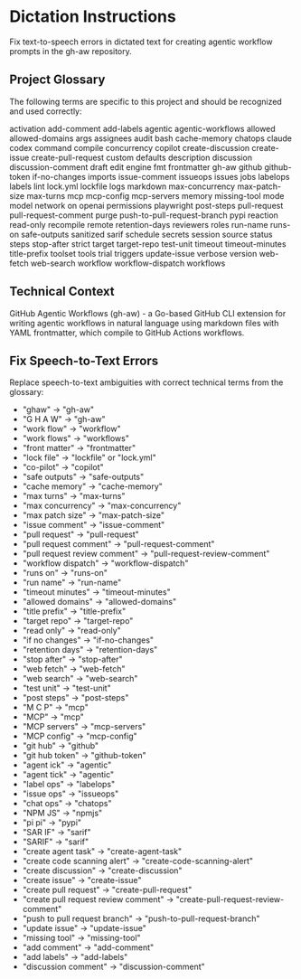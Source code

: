 # Dictation Instructions

Fix text-to-speech errors in dictated text for creating agentic workflow prompts in the gh-aw repository.

## Project Glossary

The following terms are specific to this project and should be recognized and used correctly:

activation
add-comment
add-labels
agentic
agentic-workflows
allowed
allowed-domains
args
assignees
audit
bash
cache-memory
chatops
claude
codex
command
compile
concurrency
copilot
create-discussion
create-issue
create-pull-request
custom
defaults
description
discussion
discussion-comment
draft
edit
engine
fmt
frontmatter
gh-aw
github
github-token
if-no-changes
imports
issue-comment
issueops
issues
jobs
labelops
labels
lint
lock.yml
lockfile
logs
markdown
max-concurrency
max-patch-size
max-turns
mcp
mcp-config
mcp-servers
memory
missing-tool
mode
model
network
on
openai
permissions
playwright
post-steps
pull-request
pull-request-comment
purge
push-to-pull-request-branch
pypi
reaction
read-only
recompile
remote
retention-days
reviewers
roles
run-name
runs-on
safe-outputs
sanitized
sarif
schedule
secrets
session
source
status
steps
stop-after
strict
target
target-repo
test-unit
timeout
timeout-minutes
title-prefix
toolset
tools
trial
triggers
update-issue
verbose
version
web-fetch
web-search
workflow
workflow-dispatch
workflows

## Technical Context

GitHub Agentic Workflows (gh-aw) - a Go-based GitHub CLI extension for writing agentic workflows in natural language using markdown files with YAML frontmatter, which compile to GitHub Actions workflows.

## Fix Speech-to-Text Errors

Replace speech-to-text ambiguities with correct technical terms from the glossary:

- "ghaw" → "gh-aw"
- "G H A W" → "gh-aw"
- "work flow" → "workflow"
- "work flows" → "workflows"
- "front matter" → "frontmatter"
- "lock file" → "lockfile" or "lock.yml"
- "co-pilot" → "copilot"
- "safe outputs" → "safe-outputs"
- "cache memory" → "cache-memory"
- "max turns" → "max-turns"
- "max concurrency" → "max-concurrency"
- "max patch size" → "max-patch-size"
- "issue comment" → "issue-comment"
- "pull request" → "pull-request"
- "pull request comment" → "pull-request-comment"
- "pull request review comment" → "pull-request-review-comment"
- "workflow dispatch" → "workflow-dispatch"
- "runs on" → "runs-on"
- "run name" → "run-name"
- "timeout minutes" → "timeout-minutes"
- "allowed domains" → "allowed-domains"
- "title prefix" → "title-prefix"
- "target repo" → "target-repo"
- "read only" → "read-only"
- "if no changes" → "if-no-changes"
- "retention days" → "retention-days"
- "stop after" → "stop-after"
- "web fetch" → "web-fetch"
- "web search" → "web-search"
- "test unit" → "test-unit"
- "post steps" → "post-steps"
- "M C P" → "mcp"
- "MCP" → "mcp"
- "MCP servers" → "mcp-servers"
- "MCP config" → "mcp-config"
- "git hub" → "github"
- "git hub token" → "github-token"
- "agent ick" → "agentic"
- "agent tick" → "agentic"
- "label ops" → "labelops"
- "issue ops" → "issueops"
- "chat ops" → "chatops"
- "NPM JS" → "npmjs"
- "pi pi" → "pypi"
- "SAR IF" → "sarif"
- "SARIF" → "sarif"
- "create agent task" → "create-agent-task"
- "create code scanning alert" → "create-code-scanning-alert"
- "create discussion" → "create-discussion"
- "create issue" → "create-issue"
- "create pull request" → "create-pull-request"
- "create pull request review comment" → "create-pull-request-review-comment"
- "push to pull request branch" → "push-to-pull-request-branch"
- "update issue" → "update-issue"
- "missing tool" → "missing-tool"
- "add comment" → "add-comment"
- "add labels" → "add-labels"
- "discussion comment" → "discussion-comment"
